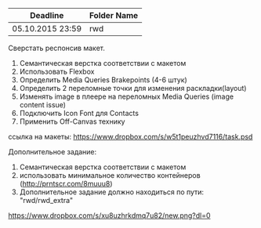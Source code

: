 Deadline         | Folder Name
-----------------|----------------
05.10.2015 23:59 | rwd

Сверстать респонсив макет.

1. Семантическая верстка соответствии с макетом
2. Использовать Flexbox
3. Определить Media Queries Brakepoints (4-6 штук)
4. Определить 2 переломные точки для изменения раскладки(layout)
5. Изменять image в плеере на переломных Media Queries (image content issue)
6. Подключить Icon Font для Contacts
7. Применить Off-Canvas технику

ссылка на макеты:
https://www.dropbox.com/s/w5t1peuzhvd7116/task.psd

Дополнительное задание:
1. Семантическая верстка соответствии с макетом
2. использовать минимальное количество контейнеров (http://prntscr.com/8muuu8)
3. Дополнительное задание должно находиться по пути: "rwd/rwd_extra"

https://www.dropbox.com/s/xu8uzhrkdmq7u82/new.png?dl=0